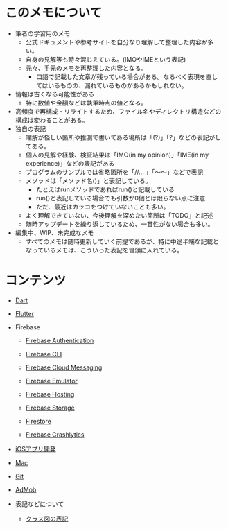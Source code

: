 

# このメモについて
* 筆者の学習用のメモ
    * 公式ドキュメントや参考サイトを自分なり理解して整理した内容が多い。
    * 自身の見解等も時々混じえている。(IMOやIMEという表記)
    * 元々、手元のメモを再整理した内容となる。
        * 口語で記載した文章が残っている場合がある。なるべく表現を直してはいるものの、漏れているものがあるかもしれない。
* 情報は古くなる可能性がある
    * 特に数値や金額などは執筆時点の値となる。
* 高頻度で再構成・リライトするため、ファイル名やディレクトリ構造などの構成は変わることがある。
* 独自の表記
    * 理解が怪しい箇所や推測で書いてある場所は「(?)」「?」などの表記がしてある。
    * 個人の見解や経験、検証結果は「IMO(in my opinion)」「IME(in my experience)」などの表記がある
    * プログラムのサンプルでは省略箇所を「//... 」「〜〜」などで表記
    * メソッドは「メソッド名()」と表記している。
        * たとえばrunメソッドであればrun()と記載している
        * run()と表記している場合でも引数が0個とは限らない点に注意
        * ただ、最近はカッコをつけていないことも多い。
    * よく理解できていない、今後理解を深めたい箇所は「TODO」と記述
    * 随時アップデートを繰り返しているため、一貫性がない場合も多い。
* 編集中、WIP、未完成なメモ
    * すべてのメモは随時更新していく前提であるが、特に中途半端な記載となっているメモは、こういった表記を冒頭に入れている。


# コンテンツ
* [Dart](./dart/README.md)

* [Flutter](./flutter/README.md)

* Firebase
    * [Firebase Authentication](./firebase_auth/firebase_auth.md) 

    * [Firebase CLI](./firebase_cli/firebase_cli.md) 

    * [Firebase Cloud Messaging](./firebase_cloud_message/firebase_fcm.md) 

    * [Firebase Emulator](./firebase_emulator/README.md) 

    * [Firebase Hosting](./firebase_hosting/firebase_hosting.md)

    * [Firebase Storage](./firebase_storage/firebase_storage.md)

    * [Firestore](./firestore/README.md)

    * [Firebase Crashlytics](./firebase_crashlytics/firebase_crashlytics.md)

* [iOSアプリ開発](./ios/README.md)

* [Mac](./mac/README.md)

* [Git](./git/README.md)

* [AdMob](./google_admob/google_admob.md)

* 表記などについて
    * [クラス図の表記](./common/about_class_diagram.md)
